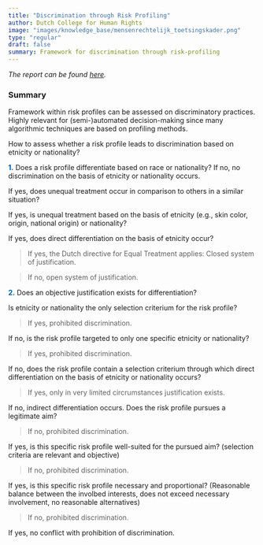 ```yaml
---
title: "Discrimination through Risk Profiling"
author: Dutch College for Human Rights
image: "images/knowledge_base/mensenrechtelijk_toetsingskader.png"
type: "regular"
draft: false
summary: Framework for discrimination through risk-profiling
---
```


*The report can be found <a href="https://www.rijksoverheid.nl/documenten/rapporten/2021/11/30/discriminatie-door-risicoprofielen--mensenrechtelijk-toetsingskader" target="_blank">here</a>.*

### Summary
Framework within risk profiles can be assessed on discriminatory practices. Highly relevant for (semi-)automated decision-making since many algorithmic techniques are based on profiling methods. 

How to assess whether a risk profile leads to discrimination based on etnicity or nationality?

<span style="color:#005aa7; font-weight: bold;">1.</span> Does a risk profile differentiate based on race or nationality? If no, no discrimination on the basis of etnicity or nationality occurs.

If yes, does unequal treatment occur in comparison to others in a similar situation?

If yes, is unequal treatment based on the basis of etnicity (e.g., skin color, origin, national origin) or nationality?

If yes, does direct differentiation on the basis of etnicity occur?

> If yes, the Dutch directive for Equal Treatment applies: Closed system of justification.

> If no, open system of justification.

<span style="color:#005aa7; font-weight: bold;">2.</span> Does an objective justification exists for differentiation? 

Is etnicity or nationality the only selection criterium for the risk profile?

> If yes, prohibited discrimination.

If no, is the risk profile targeted to only one specific etnicity or nationality?

> If yes, prohibited discrimination.

If no, does the risk profile contain a selection criterium through which direct differentiation on the basis of etnicity or nationality occurs?

> If yes, only in very limited circrumstances justification exists.

If no, indirect differentiation occurs. Does the risk profile pursues a legitimate aim?

> If no, prohibited discrimination.

If yes, is this specific risk profile well-suited for the pursued aim? (selection criteria are relevant and objective)

> If no, prohibited discrimination.

If yes, is this specific risk profile necessary and proportional? (Reasonable balance between the involbed interests, does not exceed necessary involvement, no reasonable alternatives)

> If no, prohibited discrimination.

If yes, no conflict with prohibition of discrimination.